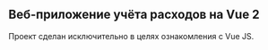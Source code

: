 ## Веб-приложение учёта расходов на Vue 2
Проект сделан исключительно в целях ознакомления с Vue JS.
